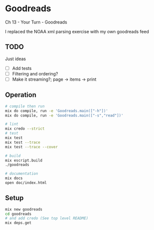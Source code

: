 # Goodreads

Ch 13 - Your Turn - Goodreads

I replaced the NOAA xml parsing exercise with my own goodreads feed

## TODO

Just ideas

- [ ] Add tests
- [ ] Filtering and ordering?
- [ ] Make it streaming?; page -> items -> print

## Operation

```bash
# compile then run
mix do compile, run -e 'Goodreads.main(["-h"])'
mix do compile, run -e 'Goodreads.main(["-s","read"])'

# lint
mix credo --strict
# test
mix test
mix test --trace
mix test --trace --cover

# build
mix escript.build
./goodreads

# documentation
mix docs
open doc/index.html
```

## Setup

```bash
mix new goodreads
cd goodreads
# and add credo (See top level README)
mix deps.get
```
